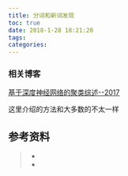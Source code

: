 ```yaml
---
title: 分词和新词发现
toc: true
date: 2018-1-28 18:21:20
tags:
categories:
---
```


### 相关博客

[基于深度神经网络的聚类综述--2017](https://www.jianshu.com/p/c0d9adae148d)

这里介绍的方法和大多数的不太一样









## 参考资料
> - []()
> - []()

